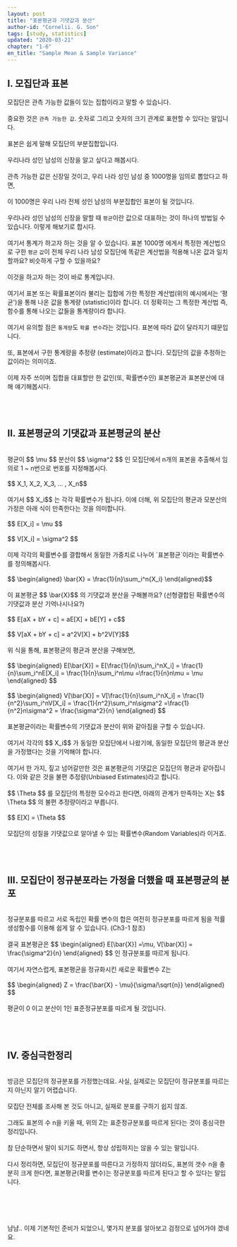 ```yaml
---
layout: post
title: "표본평균과 기댓값과 분산"
author-id: "Cornelii. G. Son"
tags: [study, statistics]
updated: "2020-03-21"
chapter: "1-6"
en_title: "Sample Mean & Sample Variance"
---
```


## I. 모집단과 표본
모집단은 관측 가능한 값들이 있는 집합이라고 말할 수 있습니다.
<br/><br/>
중요한 것은 `관측 가능한 값`. 숫자로 그리고 숫자의 크기 관계로 표현할 수 있다는 말입니다.
<br/><br/>
표본은 쉽게 말해 모집단의 부분집합입니다.
<br/><br/>
우리나라 성인 남성의 신장을 알고 싶다고 해봅시다.
<br/><br/>
관측 가능한 값은 신장일 것이고, 우리 나라 성인 남성 중 1000명을 임의로 뽑았다고 하면,
<br/><br/>
이 1000명은 우리 나라 전체 성인 남성의 부분집합인 표본이 될 것입니다.
<br/><br/>
우리나라 성인 남성의 신장을 말할 때 `평균`이란 값으로 대표하는 것이 하나의 방법일 수 있습니다. 이렇게 해보기로 합시다.
<br/><br/>
여기서 통계가 하고자 하는 것을 알 수 있습니다. 표본 1000명 에게서 특정한 계산법으로 구한 `평균` `값`이 전체 우리 나라 남성 모집단에 똑같은 계산법을 적용해 나온 값과 일치할까요? 비슷하게 구할 수 있을까요?
<br/><br/>
이것을 하고자 하는 것이 바로 통계입니다.
<br/><br/>
여기서 표본 또는 확률표본이라 불리는 집합에 가한 특정한 계산법(위의 예시에서는 '평균')을 통해 나온 값을 통계량 (statistic)이라 합니다. 더 정확히는 그 특정한 계산법 즉, 함수를 통해 나오는 값들을 통계량이라 합니다.
<br/><br/>
여기서 유의할 점은 `통계량`도 `확률 변수`라는 것입니다. 표본에 따라 값이 달라지기 떄문입니다.
<br/><br/>
또, 표본에서 구한 통계량을 추정량 (estimate)이라고 합니다. 모집단의 값을 추정하는 값이라는 의미이죠.
<br/><br/>
이제 자주 쓰이며 집합을 대표할만 한 값인(또, 확률변수인) 표본평균과 표본분산에 대해 얘기해봅시다. 
<br/><br/>
<br/><br/>


## II. 표본평균의 기댓값과 표본평균의 분산
<br/>
평균이
$$ \mu $$
분산이
$$ \sigma^2 $$
인 모집단에서 n개의 표본을 추출해서 임의로 1 ~ n번으로 번호를 지정해봅시다.
<br/><br/>
$$ X_1, X_2, X_3, ... , X_n$$
<br/><br/>
여기서 
$$ X_i$$
는 각각 확률변수가 됩니다. 이에 더해, 위 모집단의 평균과 모분산의 가정은 아래 식이 만족한다는 것을 의미합니다.
<br/><br/>
$$ E[X_i] = \mu $$
<br/><br/>
$$ V[X_i] = \sigma^2 $$
<br/><br/>
이제 각각의 확률변수를 결합해서 동일한 가중치로 나누어 `표본평균`이라는 확률변수를 정의해봅시다.
<br/><br/>
$$ \begin{aligned} \bar{X} = \frac{1}{n}\sum_i^n{X_i}  \end{aligned}$$
<br/><br/>
이 표본평균
$$ \bar{X}$$
의 기댓값과 분산을 구해볼까요? (선형결합된 확률변수의 기댓값과 분산 기억나시나요?)
<br/><br/>
$$ E[aX + bY + c] = aE[X] + bE[Y] + c$$
<br/><br/>
$$ V[aX + bY + c] = a^2V[X] + b^2V[Y]$$
<br/><br/>
위 식을 통해, 표본평균의 평균과 분산을 구해보면,
<br/><br/>
$$ \begin{aligned} 
E[\bar{X}] = E[\frac{1}{n}\sum_i^nX_i] = \frac{1}{n}\sum_i^nE[X_i] = \frac{1}{n}\sum_i^n\mu =\frac{1}{n}n\mu = \mu
\end{aligned} $$
<br/><br/>
$$ \begin{aligned} 
V[\bar{X}] = V[\frac{1}{n}\sum_i^nX_i] = \frac{1}{n^2}\sum_i^nV[X_i] = \frac{1}{n^2}\sum_i^n\sigma^2 =\frac{1}{n^2}n\sigma^2 = \frac{\sigma^2}{n}
\end{aligned} $$
<br/><br/>
표본평균이라는 확률변수의 기댓값과 분산이 위와 같아짐을 구할 수 있습니다.
<br/><br/>
여기서 각각의 
$$ X_i$$
가 동일한 모집단에서 나왔기에, 동일한 모집단의 평균과 분산을 가정했다는 것을 기억해야 합니다.
<br/><br/>
여기서 한 가지, 짚고 넘어갈만한 것은 표본평균의 기댓값은 모집단의 평균과 같아집니다. 이와 같은 것을 불편 추정량(Unbiased Estimates)라고 합니다.
<br/><br/>
$$ \Theta $$
를 모집단의 특정한 모수라고 한다면, 아래의 관계가 만족하는 X는 
$$ \Theta $$
의 불편 추정량이라고 부릅니다.
<br/><br/>
$$ E[X] = \Theta $$
<br/><br/>
모집단의 성질을 기댓값으로 알아낼 수 있는 확률변수(Random Variables)라 이거죠.
<br/><br/>
<br/><br/>

## III. 모집단이 정규분포라는 가정을 더했을 때 표본평균의 분포
<br/>
정규분포를 따르고 서로 독립인 확률 변수의 합은 여전히 정규분포를 따르게 됨을 적률생성함수를 이용해 쉽게 알 수 있습니다. (Ch3-1 참조)
<br/><br/>
결국 표본평균은
$$ \begin{aligned} E[\bar{X}] =\mu, V[\bar{X}] = \frac{\sigma^2}{n} \end{aligned} $$
인 정규분포를 따르게 됩니다.
<br/><br/>
여기서 자연스럽게, 표본평균을 정규화시킨 새로운 확률변수 Z는
<br/><br/>
$$ \begin{aligned} Z = \frac{\bar{X} - \mu}{\sigma/\sqrt{n}} \end{aligned} $$
<br/><br/>
평균이 0 이고 분산이 1인 표준정규분포를 따르게 될 것입니다.
<br/><br/>
<br/><br/>


## IV. 중심극한정리
<br/>
방금은 모집단의 정규분포를 가정했는데요. 사실, 실제로는 모집단이 정규분포를 따르는지 아닌지 알기 어렵습니다.
<br/><br/>
모집단 전체를 조사해 본 것도 아니고, 실재로 분포를 구하기 쉽지 않죠.
<br/><br/>
그래도 표본의 수 n을 키울 때, 위의  Z는 표준정규분포를 따르게 된다는 것이 중심극한정리입니다.
<br/><br/>
참 단순하면서 말이 되기도 하면서, 항상 성립하지는 않을 수 있는 말입니다.
<br/><br/>
다시 정리하면, 모집단이 정규분포를 따른다고 가정하지 않더라도, 
표본의 갯수 n을 충분히 크게 한다면, 표본평균(확률 변수)는 정규분포를 따르게 된다고 할 수 있다는 말입니다.
<br/><br/>
<br/><br/>
<br/><br/>
냠냠.. 이제 기본적인 준비가 되었으니, 몇가지 분포를 알아보고 검정으로 넘어가야 겠네요. 